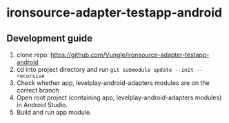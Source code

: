 # ironsource-adapter-testapp-android

## Development guide
1. clone repo: https://github.com/Vungle/ironsource-adapter-testapp-android
2. cd into project directory and run `git submodule update --init --recursive`
3. Check whether app, levelplay-android-adapters modules are on the correct branch
4. Open root project (containing app, levelplay-android-adapters modules) in Android Studio.
5. Build and run app module.